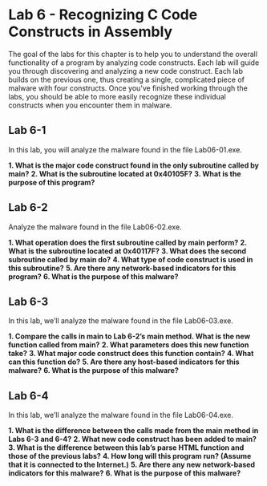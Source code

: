 # Lab 6 - Recognizing C Code Constructs in Assembly

The goal of the labs for this chapter is to help you to understand the overall functionality of a program by analyzing code constructs. Each lab will guide you through discovering and analyzing a new code construct. Each lab builds on the previous one, thus creating a single, complicated piece of malware with four constructs. Once you’ve finished working through the labs, you should be able to more easily recognize these individual constructs when you encounter them in malware.

## Lab 6-1

In this lab, you will analyze the malware found in the file Lab06-01.exe.

**1. What is the major code construct found in the only subroutine called by main?**
**2. What is the subroutine located at 0x40105F?**
**3. What is the purpose of this program?**

## Lab 6-2

Analyze the malware found in the file Lab06-02.exe.

**1. What operation does the first subroutine called by main perform?**
**2. What is the subroutine located at 0x40117F?**
**3. What does the second subroutine called by main do?**
**4. What type of code construct is used in this subroutine?**
**5. Are there any network-based indicators for this program?**
**6. What is the purpose of this malware?**

## Lab 6-3

In this lab, we’ll analyze the malware found in the file Lab06-03.exe.

**1. Compare the calls in main to Lab 6-2’s main method. What is the new function called from main?**
**2. What parameters does this new function take?**
**3. What major code construct does this function contain?**
**4. What can this function do?**
**5. Are there any host-based indicators for this malware?**
**6. What is the purpose of this malware?**

## Lab 6-4

In this lab, we’ll analyze the malware found in the file Lab06-04.exe.

**1. What is the difference between the calls made from the main method in Labs 6-3 and 6-4?**
**2. What new code construct has been added to main?**
**3. What is the difference between this lab’s parse HTML function and those of the previous labs?**
**4. How long will this program run? (Assume that it is connected to the Internet.)**
**5. Are there any new network-based indicators for this malware?**
**6. What is the purpose of this malware?**